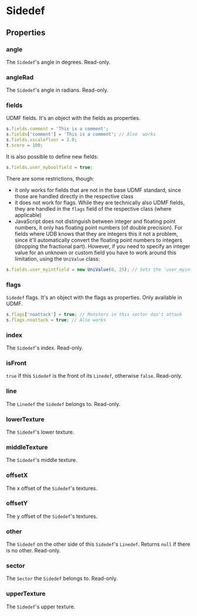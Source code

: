 # Sidedef

## Properties
### angle
The `Sidedef`'s angle in degrees. Read-only.
### angleRad
The `Sidedef`'s angle in radians. Read-only.
### fields
UDMF fields. It's an object with the fields as properties.

```js
s.fields.comment = 'This is a comment';
s.fields['comment'] = 'This is a comment'; // Also  works
s.fields.xscalefloor = 2.0;
t.score = 100;
```
It is also possible to define new fields:

```js
s.fields.user_myboolfield = true;
```
There are some restrictions, though:

* it only works for fields that are not in the base UDMF standard, since those are handled directly in the respective class
* it does not work for flags. While they are technically also UDMF fields, they are handled in the `flags` field of the respective class (where applicable)
* JavaScript does not distinguish between integer and floating point numbers, it only has floating point numbers (of double precision). For fields where UDB knows that they are integers this it not a problem, since it'll automatically convert the floating point numbers to integers (dropping the fractional part). However, if you need to specify an integer value for an unknown or custom field you have to work around this limitation, using the `UniValue` class:

```js
s.fields.user_myintfield = new UniValue(0, 25); // Sets the 'user_myintfield' field to an integer value of 25
```
### flags
`Sidedef` flags. It's an object with the flags as properties. Only available in UDMF.


```js
s.flags['noattack'] = true; // Monsters in this sector don't attack
s.flags.noattack = true; // Also works
```
### index
The `Sidedef`'s index. Read-only.
### isFront
`true` if this `Sidedef` is the front of its `Linedef`, otherwise `false`. Read-only.
### line
The `Linedef` the `Sidedef` belongs to. Read-only.
### lowerTexture
The `Sidedef`'s lower texture.
### middleTexture
The `Sidedef`'s middle texture.
### offsetX
The x offset of the `Sidedef`'s textures.
### offsetY
The y offset of the `Sidedef`'s textures.
### other
The `Sidedef` on the other side of this `Sidedef`'s `Linedef`. Returns `null` if there is no other. Read-only.
### sector
The `Sector` the `Sidedef` belongs to. Read-only.
### upperTexture
The `Sidedef`'s upper texture.
